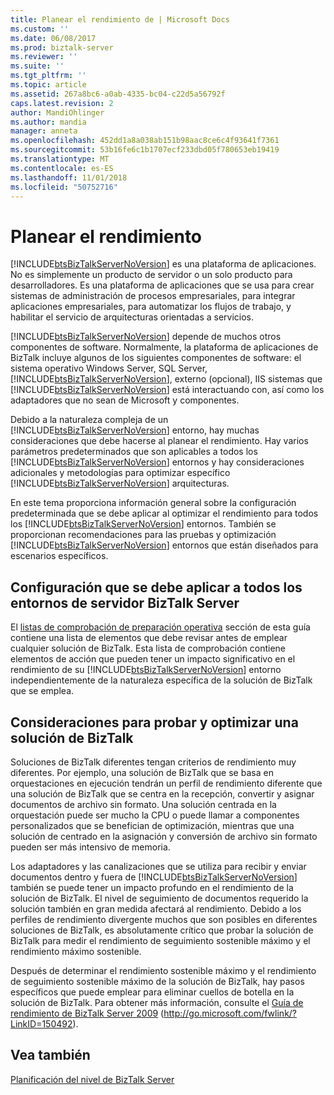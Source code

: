 ```yaml
---
title: Planear el rendimiento de | Microsoft Docs
ms.custom: ''
ms.date: 06/08/2017
ms.prod: biztalk-server
ms.reviewer: ''
ms.suite: ''
ms.tgt_pltfrm: ''
ms.topic: article
ms.assetid: 267a8bc6-a0ab-4335-bc04-c22d5a56792f
caps.latest.revision: 2
author: MandiOhlinger
ms.author: mandia
manager: anneta
ms.openlocfilehash: 452dd1a8a038ab151b98aac8ce6c4f93641f7361
ms.sourcegitcommit: 53b16fe6c1b1707ecf233dbd05f780653eb19419
ms.translationtype: MT
ms.contentlocale: es-ES
ms.lasthandoff: 11/01/2018
ms.locfileid: "50752716"
---
```

# <a name="planning-for-performance"></a>Planear el rendimiento
[!INCLUDE[btsBizTalkServerNoVersion](../includes/btsbiztalkservernoversion-md.md)] es una plataforma de aplicaciones. No es simplemente un producto de servidor o un solo producto para desarrolladores. Es una plataforma de aplicaciones que se usa para crear sistemas de administración de procesos empresariales, para integrar aplicaciones empresariales, para automatizar los flujos de trabajo, y habilitar el servicio de arquitecturas orientadas a servicios.  
  
 [!INCLUDE[btsBizTalkServerNoVersion](../includes/btsbiztalkservernoversion-md.md)] depende de muchos otros componentes de software. Normalmente, la plataforma de aplicaciones de BizTalk incluye algunos de los siguientes componentes de software: el sistema operativo Windows Server, SQL Server, [!INCLUDE[btsBizTalkServerNoVersion](../includes/btsbiztalkservernoversion-md.md)], externo (opcional), IIS sistemas que [!INCLUDE[btsBizTalkServerNoVersion](../includes/btsbiztalkservernoversion-md.md)] está interactuando con, así como los adaptadores que no sean de Microsoft y componentes.  
  
 Debido a la naturaleza compleja de un [!INCLUDE[btsBizTalkServerNoVersion](../includes/btsbiztalkservernoversion-md.md)] entorno, hay muchas consideraciones que debe hacerse al planear el rendimiento. Hay varios parámetros predeterminados que son aplicables a todos los [!INCLUDE[btsBizTalkServerNoVersion](../includes/btsbiztalkservernoversion-md.md)] entornos y hay consideraciones adicionales y metodologías para optimizar específico [!INCLUDE[btsBizTalkServerNoVersion](../includes/btsbiztalkservernoversion-md.md)] arquitecturas.  
  
 En este tema proporciona información general sobre la configuración predeterminada que se debe aplicar al optimizar el rendimiento para todos los [!INCLUDE[btsBizTalkServerNoVersion](../includes/btsbiztalkservernoversion-md.md)] entornos. También se proporcionan recomendaciones para las pruebas y optimización [!INCLUDE[btsBizTalkServerNoVersion](../includes/btsbiztalkservernoversion-md.md)] entornos que están diseñados para escenarios específicos.  
  
## <a name="settings-that-you-should-apply-to-all-biztalk-server-environments"></a>Configuración que se debe aplicar a todos los entornos de servidor BizTalk Server  
 El [listas de comprobación de preparación operativa](../technical-guides/operational-readiness-checklists.md) sección de esta guía contiene una lista de elementos que debe revisar antes de emplear cualquier solución de BizTalk. Esta lista de comprobación contiene elementos de acción que pueden tener un impacto significativo en el rendimiento de su [!INCLUDE[btsBizTalkServerNoVersion](../includes/btsbiztalkservernoversion-md.md)] entorno independientemente de la naturaleza específica de la solución de BizTalk que se emplea.  
  
## <a name="considerations-for-testing-and-optimizing-a-biztalk-solution"></a>Consideraciones para probar y optimizar una solución de BizTalk  
 Soluciones de BizTalk diferentes tengan criterios de rendimiento muy diferentes. Por ejemplo, una solución de BizTalk que se basa en orquestaciones en ejecución tendrán un perfil de rendimiento diferente que una solución de BizTalk que se centra en la recepción, convertir y asignar documentos de archivo sin formato. Una solución centrada en la orquestación puede ser mucho la CPU o puede llamar a componentes personalizados que se benefician de optimización, mientras que una solución de centrado en la asignación y conversión de archivo sin formato pueden ser más intensivo de memoria.  
  
 Los adaptadores y las canalizaciones que se utiliza para recibir y enviar documentos dentro y fuera de [!INCLUDE[btsBizTalkServerNoVersion](../includes/btsbiztalkservernoversion-md.md)] también se puede tener un impacto profundo en el rendimiento de la solución de BizTalk. El nivel de seguimiento de documentos requerido la solución también en gran medida afectará al rendimiento. Debido a los perfiles de rendimiento divergente muchos que son posibles en diferentes soluciones de BizTalk, es absolutamente crítico que probar la solución de BizTalk para medir el rendimiento de seguimiento sostenible máximo y el rendimiento máximo sostenible.  
  
 Después de determinar el rendimiento sostenible máximo y el rendimiento de seguimiento sostenible máximo de la solución de BizTalk, hay pasos específicos que puede emplear para eliminar cuellos de botella en la solución de BizTalk. Para obtener más información, consulte el [Guía de rendimiento de BizTalk Server 2009](http://go.microsoft.com/fwlink/?LinkID=150492) (http://go.microsoft.com/fwlink/?LinkID=150492).  
  
## <a name="see-also"></a>Vea también  
 [Planificación del nivel de BizTalk Server](../technical-guides/planning-the-biztalk-server-tier.md)